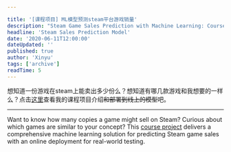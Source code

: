 ```yaml
---

title: '[课程项目] ML模型预测steam平台游戏销量'
description: "Steam Game Sales Prediction with Machine Learning: Course project developing ML models to predict Steam platform game sales with deployed online prediction tool"
headline: 'Steam Sales Prediction Model'
date: '2020-06-11T12:00:00'
dateUpdated: ''
published: true
author: 'Xinyu'
tags: ['archive']
readTime: 5
---
```


想知道一份游戏在steam上能卖出多少份么？想知道有哪几款游戏和我想要的一样么？点击[这里](https://github.com/XyLearningProgramming/Steam-sales-pred)查看我的课程项目介绍~~和部署到线上的模型~~吧。

---

Want to know how many copies a game might sell on Steam? Curious about which games are similar to your concept? This [course project]((https://github.com/XyLearningProgramming/Steam-sales-pred)) delivers a comprehensive machine learning solution for predicting Steam game sales with an online deployment for real-world testing.

